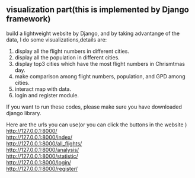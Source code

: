 ## visualization part(this is implemented by Django framework)


build a lightweight website by Django, and by taking advantange of the data, I do some visualizations,details are:  <br>
1. display all the flight numbers in different cities. <br>
2. display all the population in different cities. <br>
3. display top3 cities which have the most flight numbers in Chrismtmas day. <br>
4. make comparison among flight numbers, population, and GPD among cities. <br>
5. interact map with data. <br>
6. login and register module. <br>


If you want to run these codes, please make sure you have downloaded django library.


Here are the urls you can use(or you can click the buttons in the website )<br>
http://127.0.0.1:8000/ <br>
http://127.0.0.1:8000/index/<br>
http://127.0.0.1:8000/all_flights/<br>
http://127.0.0.1:8000/analysis/<br>
http://127.0.0.1:8000/statistic/<br>
http://127.0.0.1:8000/login/<br>
http://127.0.0.1:8000/register/